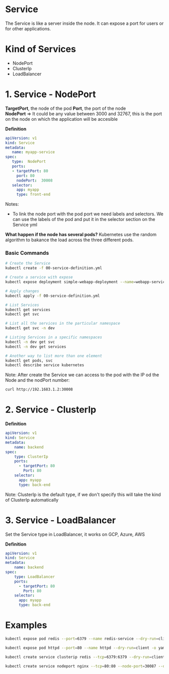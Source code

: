 # Service
The Service is like a server inside the node. It can expose a port for users or for other applications.


# Kind of Services
* NodePort
* ClusterIp
* LoadBalancer



# 1.  Service - NodePort
  **TargetPort**, the node of the pod
  **Port**, the port of the node   
  **NodePort** => It could be any value between 3000 and 32767, this is the port on the node on which the application will be accesible

**Definition**
```yml
apiVersion: v1
kind: Service
metadata:
   name: myapp-service
spec:
   type:  NodePort
   ports:
   - targetPort: 80
     port: 80
     nodePort:  30008
   selector:
     app: myapp
     type: front-end
```

Notes: 
* To link the node port with the pod port we need labels and selectors. We can use the labels of the pod and put it in the selector section on the Service yml

**What happen if the node has several pods?**
Kubernetes use the random algorithm to bakance the load across the three  different pods.

### Basic Commands
```bash
# Create the Service
kubectl create -f 00-service-definition.yml

# Create a service with expose
kubectl expose deployment simple-webapp-deployment --name=webapp-service --target-port=8080 --type=NodePort --port=8080 --dry-run=client -o yaml > svc.yaml

# Apply changes
kubectl apply -f 00-service-definition.yml

# List Services
kubectl get services
kubectl get svc

# List all the services in the particular namespace
kubectl get svc -n dev

# Listing Services in a specific namespaces
kubectl -n dev get svc
kubectl -n dev get services

# Another way to list more than one element
kubectl get pods, svc
kubectl describe service kubernetes
```
Note:
After create the Service we can access to the pod with the IP od the Node and the nodPort number:
```bash
curl http://192.1683.1.2:30008
```

# 2. Service - ClusterIp
**Definition**
```yml
apiVersion: v1
kind: Service
metadata:
    name: backend
spec:
    type: ClusterIp
    ports:
      - targetPort: 80
        Port: 80
    selector:
      app: myapp
      type: back-end
```
Note: ClusterIp is the default type, if we don't specify this will take the kind of ClusterIp automatically


# 3. Service - LoadBalancer
Set the Service type in LoadBalancer, it works on GCP, Azure, AWS

**Definition**
```yml
apiVersion: v1
kind: Service
metadata:
    name: backend
spec:
    type: LoadBalancer
    ports:
      - targetPort: 80
        Port: 80
    selector:
      app: myapp
      type: back-end
```


# Examples
```bash
kubectl expose pod redis --port=6379 --name redis-service --dry-run=client -o yaml

kubectl expose pod httpd --port=80 --name httpd --dry-run=client -o yaml > yy.yaml

kubectl create service clusterip redis --tcp=6379:6379 --dry-run=client -o yaml

kubectl create service nodeport nginx --tcp=80:80 --node-port=30087 --dry-run=client -o yaml
```

